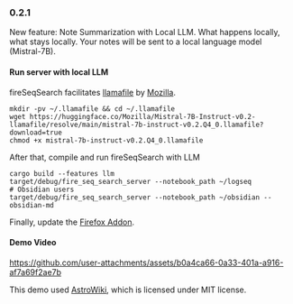 ### 0.2.1  

New feature: Note Summarization with Local LLM. What happens locally, what stays locally. Your notes will be sent to a local language model (Mistral-7B). 

#### Run server with local LLM  
fireSeqSearch facilitates [llamafile](https://github.com/Mozilla-Ocho/llamafile) by [Mozilla](https://github.com/Mozilla-Ocho). 

```
mkdir -pv ~/.llamafile && cd ~/.llamafile
wget https://huggingface.co/Mozilla/Mistral-7B-Instruct-v0.2-llamafile/resolve/main/mistral-7b-instruct-v0.2.Q4_0.llamafile?download=true
chmod +x mistral-7b-instruct-v0.2.Q4_0.llamafile
```

After that, compile and run fireSeqSearch with LLM   
```
cargo build --features llm
target/debug/fire_seq_search_server --notebook_path ~/logseq
# Obsidian users
target/debug/fire_seq_search_server --notebook_path ~/obsidian --obsidian-md
```

Finally, update the [Firefox Addon](https://addons.mozilla.org/en-US/firefox/addon/fireseqsearch/).

#### Demo Video
https://github.com/user-attachments/assets/b0a4ca66-0a33-401a-a916-af7a69f2ae7b

This demo used [AstroWiki](https://github.com/AYelland/AstroWiki_2.0), which is licensed under MIT license.
